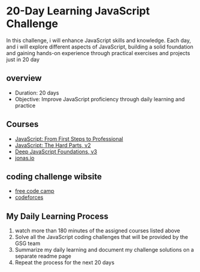 
# 20-Day Learning JavaScript Challenge
In this challenge, i will enhance  JavaScript skills and knowledge. Each day, and i will explore different aspects of JavaScript, building a solid foundation and gaining hands-on experience through practical exercises and projects just in 20 day 

## overview 
- Duration: 20 days
- Objective: Improve JavaScript proficiency through daily learning and practice
## Courses
- [JavaScript: From First Steps to Professional](https://frontendmasters.com/courses/javascript-first-steps/javascript-pop-quiz-project-setup/)
- [JavaScript: The Hard Parts, v2](https://frontendmasters.com/courses/javascript-hard-parts-v2/)
- [Deep JavaScript Foundations, v3](https://frontendmasters.com/courses/deep-javascript-v3/)
- [jonas.io](https://www.udemy.com/course/the-complete-javascript-course/?utm_campaign=website1010&utm_medium=website1010&utm_source=mycoupon) 

## coding challenge wibsite 
- [free code camp ](https://www.freecodecamp.org/learn/javascript-algorithms-and-data-structures/)
- [codeforces](https://codeforces.com)

## My Daily Learning Process
1. watch more than 180 minutes of the assigned courses listed above
2. Solve all the JavaScript coding challenges that will be provided by the GSG team
3. Summarize my daily learning and document my  challenge solutions on a separate readme page 
4. Repeat the process for the next 20 days
 


